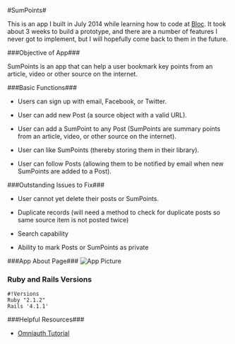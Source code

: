 #SumPoints#

This is an app I built in July 2014 while learning how to code at [Bloc](https://www.bloc.io). It took about 3 weeks to build a prototype, and there are a number of features I never got to implement, but I will hopefully come back to them in the future.

###Objective of App###

SumPoints is an app that can help a user bookmark key points from an article, video or other source on the internet.

###Basic Functions###

 * Users can sign up with email, Facebook, or Twitter.
 
 * User can add new Post (a source object with a valid URL).

 * User can add a SumPoint to any Post (SumPoints are summary points from an article, video, or other source on the internet).

 * User can like SumPoints (thereby storing them in their library).

 * User can follow Posts (allowing them to be notified by email when new SumPoints are added to a Post).

###Outstanding Issues to Fix###

 * User cannot yet delete their posts or SumPoints.

 * Duplicate records (will need a method to check for duplicate posts so same source item is not posted twice)

 * Search capability 

 * Ability to mark Posts or SumPoints as private


###App About Page###
![App Picture](http://i.imgur.com/dojFHy5.png)

### Ruby and Rails Versions ###

    #!Versions
    Ruby "2.1.2" 
    Rails '4.1.1'

###Helpful Resources###

* [Omniauth Tutorial](http://sourcey.com/rails-4-omniauth-using-devise-with-twitter-facebook-and-linkedin/)

